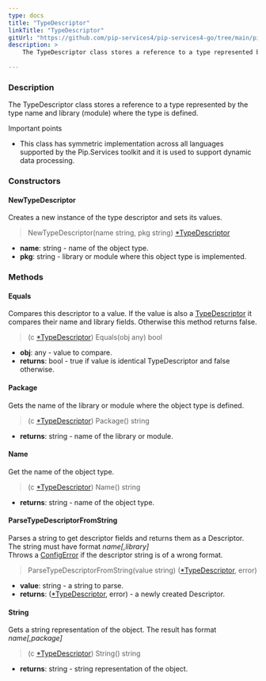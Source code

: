 ```yaml
---
type: docs
title: "TypeDescriptor"
linkTitle: "TypeDescriptor"
gitUrl: "https://github.com/pip-services4/pip-services4-go/tree/main/pip-services4-commons-go"
description: >
    The TypeDescriptor class stores a reference to a type represented by the type name and library (module) where the type is defined.
    
---
```


### Description

The TypeDescriptor class stores a reference to a type represented by the type name and library (module) where the type is defined.

Important points

- This class has symmetric implementation across all languages supported by the Pip.Services toolkit and it is used to support dynamic data processing.

### Constructors

#### NewTypeDescriptor
Creates a new instance of the type descriptor and sets its values.

> NewTypeDescriptor(name string, pkg string) [*TypeDescriptor]()

- **name**: string - name of the object type.
- **pkg**: string - library or module where this object type is implemented.


### Methods

#### Equals
Compares this descriptor to a value.
If the value is also a [TypeDescriptor]() it compares their name and library fields.
Otherwise this method returns false.

> (c [*TypeDescriptor]()) Equals(obj any) bool

- **obj**: any - value to compare.
- **returns**: bool - true if value is identical TypeDescriptor and false otherwise.

#### Package
Gets the name of the library or module where the object type is defined.

> (c [*TypeDescriptor]()) Package() string

- **returns**: string - name of the library or module.


#### Name
Get the name of the object type.

> (c [*TypeDescriptor]()) Name() string

- **returns**: string - name of the object type.


#### ParseTypeDescriptorFromString
Parses a string to get descriptor fields and returns them as a Descriptor.
The string must have format *name[,library]*  
Throws a [ConfigError](../../errors/config_error) if the descriptor string is of a wrong format.

> ParseTypeDescriptorFromString(value string) ([*TypeDescriptor](), error)

- **value**: string - a string to parse.
- **returns**: ([*TypeDescriptor](), error) - a newly created Descriptor.

#### String
Gets a string representation of the object.
The result has format *name[,package]*

> (c [*TypeDescriptor]()) String() string

- **returns**: string - string representation of the object.

